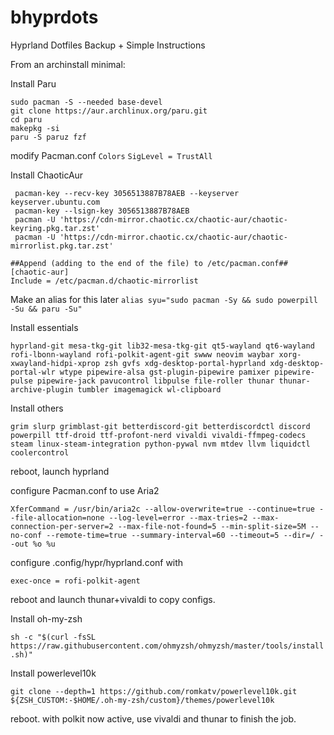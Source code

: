 # bhyprdots
Hyprland Dotfiles Backup + Simple Instructions


From an archinstall minimal:

Install Paru

```
sudo pacman -S --needed base-devel
git clone https://aur.archlinux.org/paru.git
cd paru
makepkg -si
paru -S paruz fzf
```

modify Pacman.conf
`Colors`
`SigLevel = TrustAll`

Install ChaoticAur
```
 pacman-key --recv-key 3056513887B78AEB --keyserver keyserver.ubuntu.com
 pacman-key --lsign-key 3056513887B78AEB
 pacman -U 'https://cdn-mirror.chaotic.cx/chaotic-aur/chaotic-keyring.pkg.tar.zst'
 pacman -U 'https://cdn-mirror.chaotic.cx/chaotic-aur/chaotic-mirrorlist.pkg.tar.zst'

##Append (adding to the end of the file) to /etc/pacman.conf##
[chaotic-aur]
Include = /etc/pacman.d/chaotic-mirrorlist
```
Make an alias for this later
`alias syu="sudo pacman -Sy && sudo powerpill -Su && paru -Su"`

Install essentials

`hyprland-git mesa-tkg-git lib32-mesa-tkg-git qt5-wayland qt6-wayland rofi-lbonn-wayland rofi-polkit-agent-git swww neovim waybar xorg-xwayland-hidpi-xprop zsh gvfs xdg-desktop-portal-hyprland xdg-desktop-portal-wlr wtype pipewire-alsa gst-plugin-pipewire pamixer pipewire-pulse pipewire-jack pavucontrol libpulse file-roller thunar thunar-archive-plugin tumbler imagemagick wl-clipboard`

Install others

`grim slurp grimblast-git betterdiscord-git betterdiscordctl discord powerpill ttf-droid ttf-profont-nerd vivaldi vivaldi-ffmpeg-codecs steam linux-steam-integration python-pywal nvm mtdev llvm liquidctl coolercontrol`

reboot, launch hyprland

configure Pacman.conf to use Aria2

`XferCommand = /usr/bin/aria2c --allow-overwrite=true --continue=true --file-allocation=none --log-level=error --max-tries=2 --max-connection-per-server=2 --max-file-not-found=5 --min-split-size=5M --no-conf --remote-time=true --summary-interval=60 --timeout=5 --dir=/ --out %o %u`

configure .config/hypr/hyprland.conf with

`exec-once = rofi-polkit-agent`

reboot and launch thunar+vivaldi to copy configs.

Install oh-my-zsh

`sh -c "$(curl -fsSL https://raw.githubusercontent.com/ohmyzsh/ohmyzsh/master/tools/install.sh)"`

Install powerlevel10k

`git clone --depth=1 https://github.com/romkatv/powerlevel10k.git ${ZSH_CUSTOM:-$HOME/.oh-my-zsh/custom}/themes/powerlevel10k`

reboot. with polkit now active, use vivaldi and thunar to finish the job.
